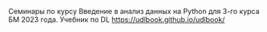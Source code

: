 Семинары по курсу Введение в анализ данных на Python для 3-го курса БМ 2023 года.
Учебник по DL https://udlbook.github.io/udlbook/

